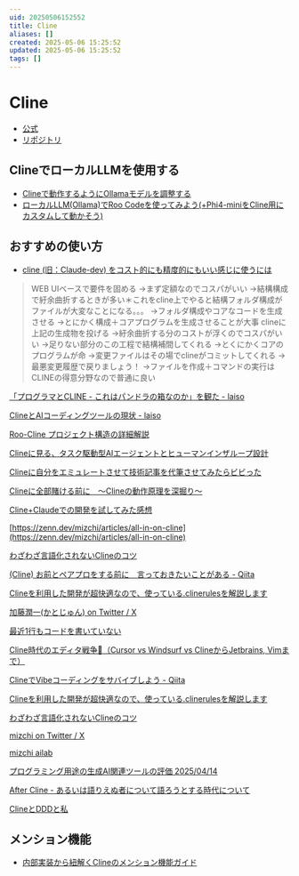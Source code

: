 ```yaml
---
uid: 20250506152552
title: Cline
aliases: []
created: 2025-05-06 15:25:52
updated: 2025-05-06 15:25:52
tags: []
---
```


# Cline

- [公式](https://docs.cline.bot/)
- [リポジトリ](https://github.com/cline/cline)

## ClineでローカルLLMを使用する


- [Clineで動作するようにOllamaモデルを調整する](https://zenn.dev/laiso/articles/custom-ollama-model-clinet)
- [ローカルLLM(Ollama)でRoo Codeを使ってみよう(+Phi4-miniをCline用にカスタムして動かそう)](https://qiita.com/NNNiNiNNN/items/0151b1ca3ff5fe4ab2f1)


## おすすめの使い方
- [cline (旧：Claude-dev) をコスト的にも精度的にもいい感じに使うには](https://x.com/hAru_mAki_ch/status/1847290392758346206?ref_src=twsrc%5Etfw%7Ctwcamp%5Etweetembed%7Ctwterm%5E1847290392758346206%7Ctwgr%5Ee7d202cfa04d4a21aaedbd5bcc48b6754df3107d%7Ctwcon%5Es1_&ref_url=https%3A%2F%2Fembed.zenn.studio%2Ftweetzenn-embedded__0e550d0b94f4e)


> WEB UIベースで要件を固める
> →まず定額なのでコスパがいい
> →結構構成で紆余曲折するときが多い＊これをcline上でやると結構フォルダ構成がファイルが大変なことになる。。。
> →フォルダ構成やコアなコードを生成させる
> →とにかく構成＋コアプログラムを生成させることが大事
> clineに上記の生成物を投げる
> →紆余曲折する分のコストが浮くのでコスパがいい
> →足りない部分のこの工程で結構補間してくれる
> →とくにかくコアのプログラムが命
> →変更ファイルはその場でclineがコミットしてくれる
> →最悪変更履歴で戻りましょう！
> →ファイルを作成＋コマンドの実行はCLINEの得意分野なので普通に良い


[「プログラマとCLINE - これはパンドラの箱なのか」を観た - laiso](https://laiso.hatenablog.com/entry/2025/01/27/125645)

[ClineとAIコーディングツールの現状 - laiso](https://laiso.hatenablog.com/entry/2025/01/07/045009)

[Roo-Cline プロジェクト構造の詳細解説](https://zenn.dev/sunwood_ai_labs/articles/roo-cline-project-structure)

[Clineに見る、タスク駆動型AIエージェントとヒューマンインザループ設計](https://zenn.dev/heavenosk/articles/2bf67f1db8f437)

[Clineに自分をエミュレートさせて技術記事を代筆させてみたらビビった](https://zenn.dev/mizchi/articles/auto-mizchi-writer)

[Clineに全部賭ける前に　〜Clineの動作原理を深掘り〜](https://zenn.dev/codeciao/articles/6d0a83e234a34a)

[Cline+Claudeでの開発を試してみた感想](https://zenn.dev/razokulover/articles/768337f838a110)

[https://zenn.dev/mizchi/articles/all-in-on-cline](https://zenn.dev/mizchi/articles/all-in-on-cline)

[わざわざ言語化されないClineのコツ](https://zenn.dev/watany/articles/85af6cfb8dccb2)

[(Cline) お前とペアプロをする前に　言っておきたいことがある - Qiita](https://qiita.com/masachaco/items/c56bd601576ed9612f6c)

[Clineを利用した開発が超快適なので、使っている.clinerulesを解説します](https://zenn.dev/berry_blog/articles/c72564d4d89926)

[加藤潤一(かとじゅん) on Twitter / X](https://x.com/j5ik2o/status/1900442053806612921?t=kXp5s0RSrNmexzPo4xZy3w&s=19)

[最近1行もコードを書いていない](https://zenn.dev/notahotel/articles/e70325e770ffa6)

[Cline時代のエディタ戦争🧨（Cursor vs Windsurf vs ClineからJetbrains, Vimまで）](https://zenn.dev/oumi0804/articles/758aaab196ce68)

[ClineでVibeコーディングをサバイブしよう - Qiita](https://qiita.com/makishy/items/68584ea0307a3f58da01)

[Clineを利用した開発が超快適なので、使っている.clinerulesを解説します](https://zenn.dev/berry_blog/articles/c72564d4d89926)

[わざわざ言語化されないClineのコツ](https://zenn.dev/watany/articles/85af6cfb8dccb2)

[mizchi on Twitter / X](https://x.com/mizchi/status/1915303623992488303?t=in-vvGMEh60IqMemHlTZ4w&s=19)

[mizchi ailab](https://github.com/mizchi/ailab/tree/main)

[プログラミング用途の生成AI関連ツールの評価 2025/04/14](https://zenn.dev/mizchi/articles/ai-model-current-snapshot-2025-0414)

[After Cline - あるいは語りえぬ者について語ろうとする時代について](https://gist.github.com/mizchi/1ad9d75fd008201571e85496fc736185)

[ClineとDDDと私](https://tech.codmon.com/entry/2025/05/01/132700)


## メンション機能
- [内部実装から紐解くClineのメンション機能ガイド](https://zenn.dev/kimkiyong/articles/91f4e49c1d3529)